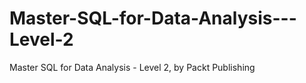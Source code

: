 # Master-SQL-for-Data-Analysis---Level-2
Master SQL for Data Analysis - Level 2, by Packt Publishing
